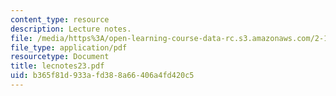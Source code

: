 ```yaml
---
content_type: resource
description: Lecture notes.
file: /media/https%3A/open-learning-course-data-rc.s3.amazonaws.com/2-158j-computational-geometry-spring-2003/b365f81d933afd388a66406a4fd420c5_lecnotes23.pdf
file_type: application/pdf
resourcetype: Document
title: lecnotes23.pdf
uid: b365f81d-933a-fd38-8a66-406a4fd420c5
---
```

